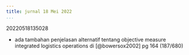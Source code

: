 ```yaml
---
title: jurnal 18 Mei 2022
...
```

20220518135028

- ada tambahan penjelasan alternatif tentang objective measure integrated logistics operations di [@bowersox2002] pg 164 (187/680)